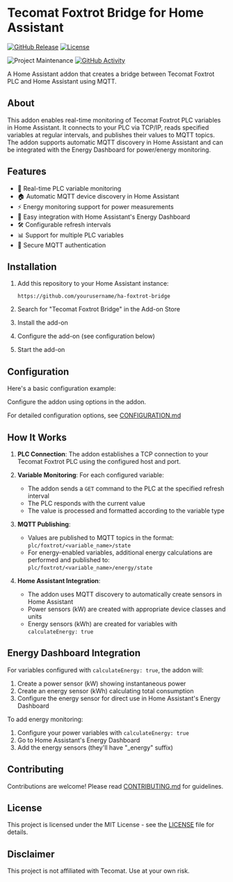 # Tecomat Foxtrot Bridge for Home Assistant

[![GitHub Release][releases-shield]][releases]
[![License][license-shield]](LICENSE)

![Project Maintenance][maintenance-shield]
[![GitHub Activity][commits-shield]][commits]

A Home Assistant addon that creates a bridge between Tecomat Foxtrot PLC and Home Assistant using MQTT.

## About

This addon enables real-time monitoring of Tecomat Foxtrot PLC variables in Home Assistant. It connects to your PLC via TCP/IP, reads specified variables at regular intervals, and publishes their values to MQTT topics. The addon supports automatic MQTT discovery in Home Assistant and can be integrated with the Energy Dashboard for power/energy monitoring.

## Features

- 🔄 Real-time PLC variable monitoring
- 🏠 Automatic MQTT device discovery in Home Assistant
- ⚡ Energy monitoring support for power measurements
- 🔌 Easy integration with Home Assistant's Energy Dashboard
- 🛠️ Configurable refresh intervals
- 📊 Support for multiple PLC variables
- 🔐 Secure MQTT authentication

## Installation

1. Add this repository to your Home Assistant instance:
   ```
   https://github.com/yourusername/ha-foxtrot-bridge
   ```

2. Search for "Tecomat Foxtrot Bridge" in the Add-on Store
3. Install the add-on
4. Configure the add-on (see configuration below)
5. Start the add-on

## Configuration

Here's a basic configuration example:

Configure the addon using options in the addon.

For detailed configuration options, see [CONFIGURATION.md](documentation/CONFIGURATION.md)

## How It Works

1. **PLC Connection**: The addon establishes a TCP connection to your Tecomat Foxtrot PLC using the configured host and port.

2. **Variable Monitoring**: For each configured variable:
   - The addon sends a `GET` command to the PLC at the specified refresh interval
   - The PLC responds with the current value
   - The value is processed and formatted according to the variable type

3. **MQTT Publishing**: 
   - Values are published to MQTT topics in the format: `plc/foxtrot/<variable_name>/state`
   - For energy-enabled variables, additional energy calculations are performed and published to: `plc/foxtrot/<variable_name>/energy/state`

4. **Home Assistant Integration**:
   - The addon uses MQTT discovery to automatically create sensors in Home Assistant
   - Power sensors (kW) are created with appropriate device classes and units
   - Energy sensors (kWh) are created for variables with `calculateEnergy: true`

## Energy Dashboard Integration

For variables configured with `calculateEnergy: true`, the addon will:
1. Create a power sensor (kW) showing instantaneous power
2. Create an energy sensor (kWh) calculating total consumption
3. Configure the energy sensor for direct use in Home Assistant's Energy Dashboard

To add energy monitoring:
1. Configure your power variables with `calculateEnergy: true`
2. Go to Home Assistant's Energy Dashboard
3. Add the energy sensors (they'll have "_energy" suffix)

## Contributing

Contributions are welcome! Please read [CONTRIBUTING.md](documentation/CONTRIBUTING.md) for guidelines.

## License

This project is licensed under the MIT License - see the [LICENSE](LICENSE) file for details.

## Disclaimer

This project is not affiliated with Tecomat. Use at your own risk.

[releases-shield]: https://img.shields.io/github/release/yourusername/ha-foxtrot-bridge.svg
[releases]: https://github.com/yourusername/ha-foxtrot-bridge/releases
[license-shield]: https://img.shields.io/github/license/yourusername/ha-foxtrot-bridge.svg
[maintenance-shield]: https://img.shields.io/maintenance/yes/2025.svg
[commits-shield]: https://img.shields.io/github/commit-activity/y/yourusername/ha-foxtrot-bridge.svg
[commits]: https://github.com/yourusername/ha-foxtrot-bridge/commits/main